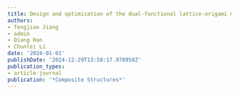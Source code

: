 ```yaml
---
title: Design and optimization of the dual-functional lattice-origami metamaterials
authors:
- Tengjiao Jiang
- admin
- Qiang Han
- Chunlei Li
date: '2024-01-01'
publishDate: '2024-12-29T13:58:17.978958Z'
publication_types:
- article-journal
publication: '*Composite Structures*'
---
```

